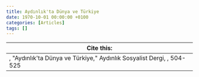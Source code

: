```yaml
---
title: Aydınlık'ta Dünya ve Türkiye
date: 1970-10-01 00:00:00 +0100
categories: [Articles]
tags: []
---
```




| Cite this:   |
|--------|
| , "Aydınlık'ta Dünya ve Türkiye," Aydınlık Sosyalist Dergi, , 504-525 

